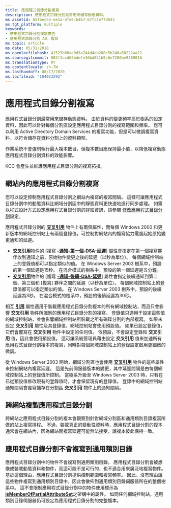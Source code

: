 ```yaml
---
title: 應用程式目錄分割複寫
description: 應用程式目錄分割最常用來儲存動態資料。
ms.assetid: b5fbec54-ee1a-4fe6-b4b7-67fc4e77d043
ms.tgt_platform: multiple
keywords:
- 應用程式目錄分割複寫廣告
- 應用程式目錄分割 AD，複寫
ms.topic: article
ms.date: 05/31/2018
ms.openlocfilehash: 41523b86ae8d3a744d4eb288c5b240a60222aa21
ms.sourcegitcommit: 803f3ccd65bdefe36bd851b9c6e7280be9489016
ms.translationtype: MT
ms.contentlocale: zh-TW
ms.lasthandoff: 08/17/2020
ms.locfileid: "104023292"
---
```

# <a name="application-directory-partition-replication"></a>應用程式目錄分割複寫

應用程式目錄分割最常用來儲存動態資料。 由於資料的變更頻率高於樹系的設定資料，因此可以針對每個分割區設定應用程式目錄分割的複寫範圍和頻率。 您可以利用 Active Directory Domain Services 的複寫功能，但是可以微調複寫資料，以符合儲存在資料分割上的資料類型。

作業系統不會強制執行最大複本數目，但複本數目應保持最小值，以降低複寫動態應用程式目錄分割資料的效能影響。

KCC 會產生並維護應用程式目錄分割的複寫拓撲。

## <a name="application-directory-partition-replication-within-a-site"></a>網站內的應用程式目錄分割複寫

您可以設定控制應用程式目錄分割之網站內複寫的複寫間隔。 這樣可讓應用程式目錄分割中的動態資料比網域分割區中的靜態資料更快速地進行同步處理。 如需以程式設計方式設定應用程式目錄分割的詳細資訊，請參閱 [修改應用程式目錄分割](modifying-application-directory-partition-configuration.md)設定。

應用程式目錄分割的 [**交叉引用**](/windows/desktop/ADSchema/c-crossref) 物件上有兩個屬性，而每個 Windows 2000 和更新版本的網域控制站上有兩個登錄值，可控制對網站內的複寫協力電腦起始原始變更通知的延遲。

-   [**交叉引用**](/windows/desktop/ADSchema/c-crossref)物件的 [複寫 [**-通知-第一個-DSA-延遲**](/windows/desktop/ADSchema/a-msds-replication-notify-first-dsa-delay)] 屬性會指定在第一個複寫夥伴收到通知之前，原始物件變更之後的延遲（以秒為單位）。 每個網域控制站上的登錄值都可以指定類似的值。 在 Windows Server 2003 樹系中，預設的第一個延遲是15秒。 在混合模式的樹系中，預設的第一個延遲是五分鐘。
-   [**交叉引用**](/windows/desktop/ADSchema/c-crossref)物件的 [複寫 [**-通知-後續-DSA-延遲**](/windows/desktop/ADSchema/a-msds-replication-notify-subsequent-dsa-delay)] 屬性會指定後續通知到第二個、第三個和 [複寫] 夥伴之間的延遲（以秒為單位）。 每個網域控制站上的登錄值都可以指定類似的值。 在 Windows Server 2003 樹系中，預設的後續延遲為3秒。 在混合模式的樹系中，預設的後續延遲為30秒。

相互 [**引用**](/windows/desktop/ADSchema/c-crossref) 屬性適用于裝載應用程式目錄分割複本的所有網域控制站，而且只會影響 **交叉引用** 物件所識別的應用程式目錄分割的複寫。 登錄值只適用于設定這些值的網域控制站，並會影響網域控制站所裝載之所有磁碟分割的內部複寫。 如果未設定 **交叉引用** 屬性及其登錄值，網域控制站會使用預設值。 如果已設定登錄值，它們會覆寫在 **交叉引用** 物件中設定的任何值。 依預設，不會設定登錄和 **交叉引用** 值，因此會使用預設值。 這可讓系統管理員藉由設定 **交叉引用** 值來加速所有應用程式目錄分割複本的複寫，同時對每個網域控制站上的登錄設定啟用更細微的微調。

從 Windows Server 2003 開始，網域分割區也會使用 [**交叉引用**](/windows/desktop/ADSchema/c-crossref) 物件的這些屬性來控制網站內複寫延遲。 這是先前伺服器版本的變更，其中延遲間隔是由每個網域控制站上的登錄值所控制。 當樹系升級至 Windows Server 2003 時，只有在已從預設值修改現有的登錄值時，才會保留現有的登錄值。 登錄中的網域控制站通知間隔會覆寫儲存在分割區 **交叉引用** 物件上的通知間隔。

## <a name="application-directory-partition-replication-across-sites"></a>跨網站複製應用程式目錄分割

跨網站之應用程式目錄分割的複本會觀察到針對網域分割區和通用類別目錄複寫所做的站上複寫排程。 不過，裝載真正的變動性資料時，應用程式目錄分割的複本通常會在網站內，因為網站間複寫延遲可能無法接受，讓複本彼此保持一致。

## <a name="application-directory-partitions-are-not-replicated-to-global-catalogs"></a>應用程式目錄分割不會複寫到通用類別目錄

應用程式目錄分割中的物件不會複寫到通用類別目錄。 應用程式目錄分割會被想像成裝載動態資料和物件，而這可能不是可行的，也不適合用來廣泛地複寫物件。 基於這個理由，應用程式目錄分割提供控制範圍和複寫頻率。 因此，沒有理由讓這些物件複寫到通用類別目錄中，因此會散佈到通用類別目錄伺服器所在的整個樹系中。 這不會限制應用程式目錄分割中的物件使用標示為 [**isMemberOfPartialAttributeSet**](/windows/desktop/ADSchema/a-ismemberofpartialattributeset)之架構中的屬性。 如同任何網域控制站，通用類別目錄伺服器仍可設定為應用程式目錄分割的完整複本。

 

 